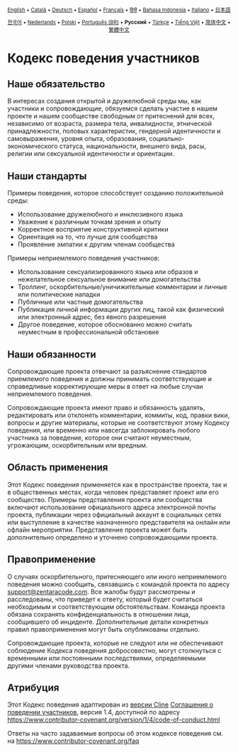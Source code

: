 <div align="center">
<sub>

[English](../../CODE_OF_CONDUCT.md) • [Català](../ca/CODE_OF_CONDUCT.md) • [Deutsch](../de/CODE_OF_CONDUCT.md) • [Español](../es/CODE_OF_CONDUCT.md) • [Français](../fr/CODE_OF_CONDUCT.md) • [हिंदी](../hi/CODE_OF_CONDUCT.md) • [Bahasa Indonesia](../id/CODE_OF_CONDUCT.md) • [Italiano](../it/CODE_OF_CONDUCT.md) • [日本語](../ja/CODE_OF_CONDUCT.md)

</sub>
<sub>

[한국어](../ko/CODE_OF_CONDUCT.md) • [Nederlands](../nl/CODE_OF_CONDUCT.md) • [Polski](../pl/CODE_OF_CONDUCT.md) • [Português (BR)](../pt-BR/CODE_OF_CONDUCT.md) • <b>Русский</b> • [Türkçe](../tr/CODE_OF_CONDUCT.md) • [Tiếng Việt](../vi/CODE_OF_CONDUCT.md) • [简体中文](../zh-CN/CODE_OF_CONDUCT.md) • [繁體中文](../zh-TW/CODE_OF_CONDUCT.md)

</sub>
</div>

# Кодекс поведения участников

## Наше обязательство

В интересах создания открытой и дружелюбной среды мы, как участники и сопровождающие, обязуемся сделать участие в нашем проекте и нашем сообществе свободным от притеснений для всех, независимо от возраста, размера тела, инвалидности, этнической принадлежности, половых характеристик, гендерной идентичности и самовыражения, уровня опыта, образования, социально-экономического статуса, национальности, внешнего вида, расы, религии или сексуальной идентичности и ориентации.

## Наши стандарты

Примеры поведения, которое способствует созданию положительной среды:

- Использование дружелюбного и инклюзивного языка
- Уважение к различным точкам зрения и опыту
- Корректное восприятие конструктивной критики
- Ориентация на то, что лучше для сообщества
- Проявление эмпатии к другим членам сообщества

Примеры неприемлемого поведения участников:

- Использование сексуализированного языка или образов и нежелательное сексуальное внимание или
  домогательства
- Троллинг, оскорбительные/уничижительные комментарии и личные или политические нападки
- Публичные или частные домогательства
- Публикация личной информации других лиц, такой как физический или электронный
  адрес, без явного разрешения
- Другое поведение, которое обоснованно можно считать неуместным в
  профессиональной обстановке

## Наши обязанности

Сопровождающие проекта отвечают за разъяснение стандартов приемлемого
поведения и должны принимать соответствующие и справедливые корректирующие меры в
ответ на любые случаи неприемлемого поведения.

Сопровождающие проекта имеют право и обязанность удалять, редактировать или
отклонять комментарии, коммиты, код, правки вики, вопросы и другие материалы,
которые не соответствуют этому Кодексу поведения, или временно или
навсегда заблокировать любого участника за поведение, которое они считают неуместным,
угрожающим, оскорбительным или вредным.

## Область применения

Этот Кодекс поведения применяется как в пространстве проекта, так и в общественных местах,
когда человек представляет проект или его сообщество. Примеры
представления проекта или сообщества включают использование официального адреса электронной почты проекта,
публикации через официальный аккаунт в социальных сетях или выступление в качестве назначенного
представителя на онлайн или офлайн мероприятии. Представление проекта может быть
дополнительно определено и уточнено сопровождающими проекта.

## Правоприменение

О случаях оскорбительного, притесняющего или иного неприемлемого поведения можно
сообщить, связавшись с командой проекта по адресу support@zentaracode.com. Все жалобы
будут рассмотрены и расследованы, что приведет к ответу, который
будет считаться необходимым и соответствующим обстоятельствам. Команда проекта
обязана сохранять конфиденциальность в отношении лица, сообщившего об инциденте.
Дополнительные детали конкретных правил правоприменения могут быть опубликованы отдельно.

Сопровождающие проекта, которые не следуют или не обеспечивают соблюдение Кодекса поведения
добросовестно, могут столкнуться с временными или постоянными последствиями, определяемыми другими
членами руководства проекта.

## Атрибуция

Этот Кодекс поведения адаптирован из [версии Cline][cline_coc] [Соглашения о поведении участников][homepage], версия 1.4,
доступной по адресу https://www.contributor-covenant.org/version/1/4/code-of-conduct.html

[cline_coc]: https://github.com/cline/cline/blob/main/CODE_OF_CONDUCT.md
[homepage]: https://www.contributor-covenant.org

Ответы на часто задаваемые вопросы об этом кодексе поведения см. на
https://www.contributor-covenant.org/faq

